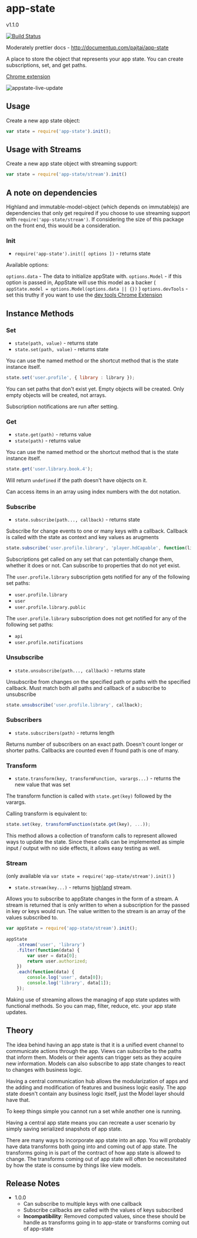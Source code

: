 # app-state
v1.1.0

[![Build Status](https://travis-ci.org/pajtai/app-state.svg?branch=master)](https://travis-ci.org/pajtai/app-state)

Moderately prettier docs - http://documentup.com/pajtai/app-state

A place to store the object that represents your app state. You can create subscriptions, set, and get paths.

[Chrome extension](https://github.com/Duder-onomy/app-state-chrome-extension)

![appstate-live-update](https://cloud.githubusercontent.com/assets/1643937/12075681/b1d5caba-b13c-11e5-8c8e-54eb239bcb93.gif)

## Usage

Create a new app state object:

```javascript
var state = require('app-state').init();
```

## Usage with Streams

Create a new app state object with streaming support:

```javascript
var state = require('app-state/stream').init()
```

## A note on dependencies

Highland and immutable-model-object (which depends on immutablejs) are dependencies that only get required if you choose to use streaming support with `require('app-state/stream')`. If considering the size of this package on the front end, this would be a consideration.

### Init

* `require('app-state').init([ options ])` - returns state

Available options:

`options.data` - The data to initialize appState with.
`options.Model` - if this option is passed in, AppState will use this model as a backer ( `appState.model = options.Model(options.data || {})` )
`options.devTools` - set this truthy if you want to use the [dev tools Chrome Extension](https://github.com/Duder-onomy/app-state-chrome-extension)

## Instance Methods

### Set

* `state(path, value)` - returns state
* `state.set(path, value)` - returns state

You can use the named method or the shortcut method that is the state instance itself.

```javascript
state.set('user.profile', { library : library });
```

You can set paths that don't exist yet. Empty objects will be created. Only empty objects will be created, not arrays.

Subscription notifications are run after setting.

### Get

* `state.get(path)` - returns value
* `state(path)` - returns value

You can use the named method or the shortcut method that is the state instance itself.

```javascript
state.get('user.library.book.4');
```

Will return `undefined` if the path doesn't have objects on it.

Can access items in an array using index numbers with the dot notation.

### Subscribe

* `state.subscribe(path..., callback)` - returns state

Subscribe for change events to one or many keys with a callback. Callback is called with the state as context and key values as arugments

```javascript
state.subscribe('user.profile.library', 'player.hdCapable', function(library, hdCapable) { ... });
```

Subscriptions get called on any set that can potentially change them, whether it does or not. Can subscribe to properties that do not yet exist.

The `user.profile.library` subscription gets notified for any of the following set paths:

* `user.profile.library`
* `user`
* `user.profile.library.public`

The `user.profile.library` subscription does not get notified for any of the following set paths:

* `api`
* `user.profile.notifications`

### Unsubscribe

* `state.unsubscribe(path..., callback)` - returns state

Unsubscribe from changes on the specified path or paths with the specified callback. Must match both all paths and callback of a subscribe to unsubscribe

```javascript
state.unsubscribe('user.profile.library', callback);
```

### Subscribers

* `state.subscribers(path)` - returns length

Returns number of subscribers on an exact path. Doesn't count longer or shorter paths. Callbacks are counted even if found path is one of many.

### Transform

* `state.transform(key, transformFunction, varargs...)` - returns the new value that was set

The transform function is called with `state.get(key)` followed by the varargs.

Calling transform is equivalent to:

```javascript
state.set(key, transformFunction(state.get(key), ...));
```

This method allows a collection of transform calls to represent allowed ways to update the state. Since these calls can be implemented as simple input / output with no side effects, it allows easy testing as well.
 
### Stream

(only available via `var state = require('app-state/stream').init()` )

* `state.stream(key...)` - returns [highland](http://highlandjs.org) stream.

Allows you to subscribe to appState changes in the form of a stream. A stream is returned that is only written to when a subscription for the passed in key or keys would run. The value written to the stream is an array of the values subscribed to.

```javascript
var appState = require('app-state/stream').init();
    
appState
    .stream('user', 'library')
    .filter(function(data) {
        var user = data[0];
        return user.authorized;
    })
    .each(function(data) {
        console.log('user', data[0]);
        console.log('library', data[1]);
    });
```

Making use of streaming allows the managing of app state updates with functional methods. So you can map, filter, reduce, etc. your app state updates.

## Theory

The idea behind having an app state is that it is a unified event channel to communicate actions through the app. Views can subscribe to the paths that inform them. Models or their agents can trigger sets as they acquire new information. Models can also subscribe to app state changes to react to changes with business logic.

Having a central communication hub allows the modularization of apps and the adding and modification of features and business logic easily. The app state doesn't contain any business logic itself, just the Model layer should have that.

To keep things simple you cannot run a set while another one is running.

Having a central app state means you can recreate a user scenario by simply saving serialized snapshots of app state.

There are many ways to incorporate app state into an app. You will probably have data transforms both going into and coming out of app state. The transforms going in is part of the contract of how app state is allowed to change. The transforms coming out of app state will often be necessitated by how the state is consume by things like view models.

## Release Notes

- 1.0.0
    - Can subscribe to multiple keys with one callback
    - Subscribe callbacks are called with the values of keys subscribed
    - **Incompatibility**: Removed computed values, since these should be handle as transforms going in to app-state or transforms coming out of app-state
    
